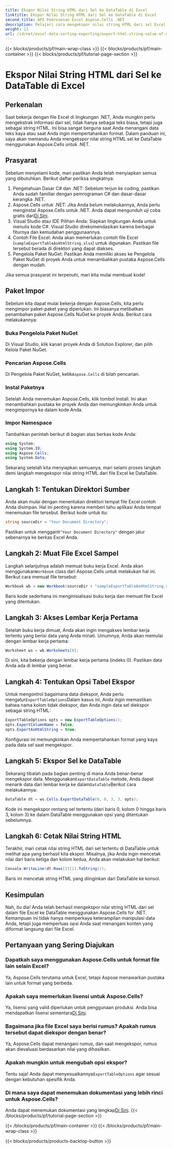 ```yaml
---
title: Ekspor Nilai String HTML dari Sel ke DataTable di Excel
linktitle: Ekspor Nilai String HTML dari Sel ke DataTable di Excel
second_title: API Pemrosesan Excel Aspose.Cells .NET
description: Pelajari cara mengekspor nilai string HTML dari sel Excel ke DataTable menggunakan Aspose.Cells untuk .NET dalam tutorial langkah demi langkah yang sederhana.
weight: 11
url: /id/net/excel-data-sorting-exporting/export-html-string-value-of-cells-to-datatable-in-excel/
---
```


{{< blocks/products/pf/main-wrap-class >}}
{{< blocks/products/pf/main-container >}}
{{< blocks/products/pf/tutorial-page-section >}}

# Ekspor Nilai String HTML dari Sel ke DataTable di Excel

## Perkenalan

Saat bekerja dengan file Excel di lingkungan .NET, Anda mungkin perlu mengekstrak informasi dari sel, tidak hanya sebagai teks biasa, tetapi juga sebagai string HTML. Ini bisa sangat berguna saat Anda menangani data teks kaya atau saat Anda ingin mempertahankan format. Dalam panduan ini, saya akan memandu Anda mengekspor nilai string HTML sel ke DataTable menggunakan Aspose.Cells untuk .NET. 

## Prasyarat

Sebelum menyelami kode, mari pastikan Anda telah menyiapkan semua yang dibutuhkan. Berikut daftar periksa singkatnya:

1. Pengetahuan Dasar C# dan .NET: Sebelum terjun ke coding, pastikan Anda sudah familiar dengan pemrograman C# dan dasar-dasar kerangka .NET.
2.  Aspose.Cells untuk .NET: Jika Anda belum melakukannya, Anda perlu menginstal Aspose.Cells untuk .NET. Anda dapat mengunduh uji coba gratis dari[Di Sini](https://releases.aspose.com/).
3. Visual Studio atau IDE Pilihan Anda: Siapkan lingkungan Anda untuk menulis kode C#. Visual Studio direkomendasikan karena berbagai fiturnya dan kemudahan penggunaannya.
4. Contoh File Excel: Anda akan memerlukan contoh file Excel (`sampleExportTableAsHtmlString.xlsx`) untuk digunakan. Pastikan file tersebut berada di direktori yang dapat diakses.
5. Pengelola Paket NuGet: Pastikan Anda memiliki akses ke Pengelola Paket NuGet di proyek Anda untuk menambahkan pustaka Aspose.Cells dengan mudah.

Jika semua prasyarat ini terpenuhi, mari kita mulai membuat kode!

## Paket Impor

Sebelum kita dapat mulai bekerja dengan Aspose.Cells, kita perlu mengimpor paket-paket yang diperlukan. Ini biasanya melibatkan penambahan paket Aspose.Cells NuGet ke proyek Anda. Berikut cara melakukannya:

### Buka Pengelola Paket NuGet

Di Visual Studio, klik kanan proyek Anda di Solution Explorer, dan pilih Kelola Paket NuGet.

### Pencarian Aspose.Cells

 Di Pengelola Paket NuGet, ketik`Aspose.Cells` di bilah pencarian.

### Instal Paketnya

Setelah Anda menemukan Aspose.Cells, klik tombol Install. Ini akan menambahkan pustaka ke proyek Anda dan memungkinkan Anda untuk mengimpornya ke dalam kode Anda.

### Impor Namespace

Tambahkan perintah berikut di bagian atas berkas kode Anda:

```csharp
using System;
using System.IO;
using Aspose.Cells;
using System.Data;
```

Sekarang setelah kita menyiapkan semuanya, mari selami proses langkah demi langkah mengekspor nilai string HTML dari file Excel ke DataTable. 

## Langkah 1: Tentukan Direktori Sumber

Anda akan mulai dengan menentukan direktori tempat file Excel contoh Anda disimpan. Hal ini penting karena memberi tahu aplikasi Anda tempat menemukan file tersebut. Berikut kode untuk itu:

```csharp
string sourceDir = "Your Document Directory";
```

 Pastikan untuk mengganti`"Your Document Directory"` dengan jalur sebenarnya ke berkas Excel Anda.

## Langkah 2: Muat File Excel Sampel

 Langkah selanjutnya adalah memuat buku kerja Excel. Anda akan menggunakan`Workbook` class dari Aspose.Cells untuk melakukan hal ini. Berikut cara memuat file tersebut:

```csharp
Workbook wb = new Workbook(sourceDir + "sampleExportTableAsHtmlString.xlsx");
```

Baris kode sederhana ini menginisialisasi buku kerja dan memuat file Excel yang ditentukan.

## Langkah 3: Akses Lembar Kerja Pertama

Setelah buku kerja dimuat, Anda akan ingin mengakses lembar kerja tertentu yang berisi data yang Anda minati. Umumnya, Anda akan memulai dengan lembar kerja pertama:

```csharp
Worksheet ws = wb.Worksheets[0];
```

Di sini, kita bekerja dengan lembar kerja pertama (indeks 0). Pastikan data Anda ada di lembar yang benar.

## Langkah 4: Tentukan Opsi Tabel Ekspor

Untuk mengontrol bagaimana data diekspor, Anda perlu mengatur`ExportTableOptions`Dalam kasus ini, Anda ingin memastikan bahwa nama kolom tidak diekspor, dan Anda ingin data sel diekspor sebagai string HTML:

```csharp
ExportTableOptions opts = new ExportTableOptions();
opts.ExportColumnName = false;
opts.ExportAsHtmlString = true;
```

Konfigurasi ini memungkinkan Anda mempertahankan format yang kaya pada data sel saat mengekspor.

## Langkah 5: Ekspor Sel ke DataTable

 Sekarang tibalah pada bagian penting di mana Anda benar-benar mengekspor data. Menggunakan`ExportDataTable` metode, Anda dapat menarik data dari lembar kerja ke dalam`DataTable`Berikut cara melakukannya:

```csharp
DataTable dt = ws.Cells.ExportDataTable(0, 0, 3, 3, opts);
```

Kode ini mengekspor rentang sel tertentu (dari baris 0, kolom 0 hingga baris 3, kolom 3) ke dalam DataTable menggunakan opsi yang ditentukan sebelumnya.

## Langkah 6: Cetak Nilai String HTML

Terakhir, mari cetak nilai string HTML dari sel tertentu di DataTable untuk melihat apa yang berhasil kita ekspor. Misalnya, jika Anda ingin mencetak nilai dari baris ketiga dan kolom kedua, Anda akan melakukan hal berikut:

```csharp
Console.WriteLine(dt.Rows[2][1].ToString());
```

Baris ini mencetak string HTML yang diinginkan dari DataTable ke konsol. 

## Kesimpulan 

Nah, itu dia! Anda telah berhasil mengekspor nilai string HTML dari sel dalam file Excel ke DataTable menggunakan Aspose.Cells for .NET. Kemampuan ini tidak hanya memperkaya keterampilan manipulasi data Anda, tetapi juga memperluas opsi Anda saat menangani konten yang diformat langsung dari file Excel. 

## Pertanyaan yang Sering Diajukan

### Dapatkah saya menggunakan Aspose.Cells untuk format file lain selain Excel?  
Ya, Aspose.Cells terutama untuk Excel, tetapi Aspose menawarkan pustaka lain untuk format yang berbeda.

### Apakah saya memerlukan lisensi untuk Aspose.Cells?  
 Ya, lisensi yang valid diperlukan untuk penggunaan produksi. Anda bisa mendapatkan lisensi sementara[Di Sini](https://purchase.aspose.com/temporary-license/).

### Bagaimana jika file Excel saya berisi rumus? Apakah rumus tersebut dapat diekspor dengan benar?  
Ya, Aspose.Cells dapat menangani rumus, dan saat mengekspor, rumus akan dievaluasi berdasarkan nilai yang dihasilkan.

### Apakah mungkin untuk mengubah opsi ekspor?  
 Tentu saja! Anda dapat menyesuaikannya`ExportTableOptions` agar sesuai dengan kebutuhan spesifik Anda.

### Di mana saya dapat menemukan dokumentasi yang lebih rinci untuk Aspose.Cells?  
 Anda dapat menemukan dokumentasi yang lengkap[Di Sini](https://reference.aspose.com/cells/net/).
{{< /blocks/products/pf/tutorial-page-section >}}

{{< /blocks/products/pf/main-container >}}
{{< /blocks/products/pf/main-wrap-class >}}

{{< blocks/products/products-backtop-button >}}
